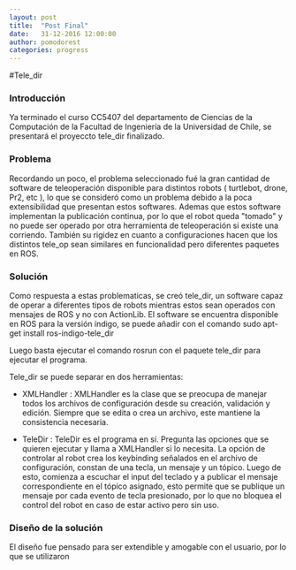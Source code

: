 ```yaml
---
layout: post
title:  "Post Final"
date:   31-12-2016 12:00:00
author: pomodorest
categories: progress
---
```


#Tele_dir

### Introducción 

Ya terminado el curso CC5407 del departamento de Ciencias de la Computación de la Facultad de Ingeniería de la Universidad de Chile, se presentará el proyeccto tele_dir finalizado.

### Problema

Recordando un poco, el problema seleccionado fué la gran cantidad de software de teleoperación disponible para distintos robots ( turtlebot, drone, Pr2, etc ), lo que se consideró como un problema debido a la poca extensibilidad que presentan estos softwares.
Ademas que estos software implementan la publicación continua, por lo que el robot queda "tomado" y no puede ser operado por otra herramienta de teleoperación si existe una corriendo.
También su rigidez en cuanto a configuraciones hacen que los distintos tele_op sean similares en funcionalidad pero diferentes paquetes en ROS.

### Solución

Como respuesta a estas problematicas, se creó tele_dir, un software capaz de operar a diferentes tipos de robots mientras estos sean operados con mensajes de ROS y no con ActionLib. El software se encuentra disponible en ROS para la versión índigo, se puede añadir con el  comando 
  sudo apt-get install ros-indigo-tele_dir

Luego basta ejecutar el comando rosrun con el paquete tele_dir para ejecutar el programa.

Tele_dir se puede separar en dos herramientas:

* XMLHandler : XMLHandler es la clase que se preocupa de manejar todos los archivos de configuración desde su creación, validación y edición. Siempre que se edita o crea un archivo, este mantiene la consistencia necesaria.

* TeleDir :  TeleDir es el programa en sí. Pregunta las opciones que se quieren ejecutar y llama a XMLHandler si lo necesita. La opción de controlar al robot crea los keybinding señalados en el archivo de configuración, constan de una tecla, un mensaje y un tópico. Luego de esto, comienza a escuchar el input del teclado y a publicar el mensaje correspondiente en el tópico asignado, esto permite que se publique un mensaje por cada evento de tecla presionado, por lo que no bloquea el control del robot en caso de estar activo pero sin uso.

### Diseño de la solución

El diseño fue pensado para ser extendible y amogable con el usuario, por lo que se utilizaron 




